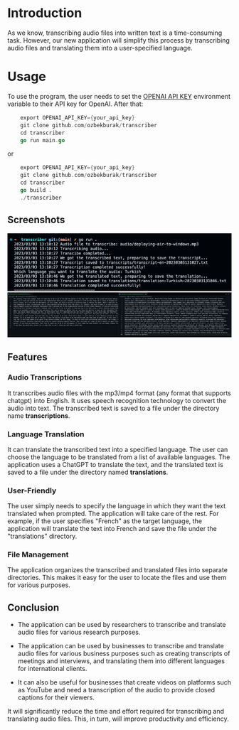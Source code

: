 # Introduction
As we know, transcribing audio files into written text is a time-consuming task. However, our new application will simplify this process by transcribing audio files and 
translating them into a user-specified language.

# Usage
To use the program, the user needs to set the [OPENAI API KEY](https://platform.openai.com/account/api-keys) environment variable to their API key for OpenAI. After that:
```go
    export OPENAI_API_KEY={your_api_key}
    git clone github.com/ozbekburak/transcriber
    cd transcriber
    go run main.go
```

or 

```go
    export OPENAI_API_KEY={your_api_key}
    git clone github.com/ozbekburak/transcriber
    cd transcriber
    go build .
    ./transcriber
```

## Screenshots
![execution](https://github.com/ozbekburak/transcriber/blob/main/img/execution.png?raw=true)
![files](https://github.com/ozbekburak/transcriber/blob/main/img/transcript-translation.png?raw=true)

## Features

### Audio Transcriptions
It transcribes audio files with the mp3/mp4 format (any format that supports chatgpt) into English. It uses speech recognition technology to convert the audio into text. The transcribed text is saved to a file under the directory name **transcriptions**.

### Language Translation
It can translate the transcribed text into a specified language. The user can choose the language to be translated from a list of available languages. The application uses a ChatGPT to translate the text, and the translated text is saved to a file under the directory named **translations**.

### User-Friendly
The user simply needs to specify the language in which they want the text translated when prompted. The application will take care of the rest. For example, if the user specifies "French" as the target language, the application will translate the text into French and save the file under the "translations" directory.

### File Management
The application organizes the transcribed and translated files into separate directories. This makes it easy for the user to locate the files and use them for various purposes.

## Conclusion

- The application can be used by researchers to transcribe and translate audio files for various research purposes.

- The application can be used by businesses to transcribe and translate audio files for various business purposes such as creating transcripts of meetings and interviews, and translating them into different languages for international clients.

- It can also be useful for businesses that create videos on platforms such as YouTube and need a transcription of the audio to provide closed captions for their viewers.

It will significantly reduce the time and effort required for transcribing and translating audio files. This, in turn, will improve productivity and efficiency.
